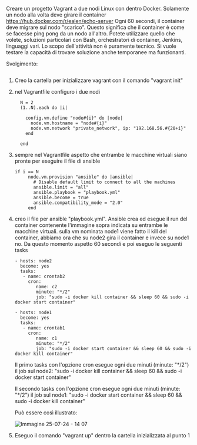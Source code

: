Creare un progetto Vagrant a due nodi Linux con dentro Docker.
Solamente un nodo alla volta deve girare il container https://hub.docker.com/r/ealen/echo-server Ogni 60 secondi, il container deve migrare sul nodo "scarico". Questo significa che il container è come se facesse ping pong da un nodo all'altro.
Potete utilizzare quello che volete, soluzioni particolari con Bash, orchestratori di container, Jenkins, linguaggi vari. Lo scopo dell'attività non è puramente tecnico.
Si vuole testare la capacità di trovare soluzione anche temporanee ma funzionanti.

Svolgimento:
```
```
1. Creo la cartella per inizializzare vagrant con il comando "vagrant init"
2. nel Vagrantfile configuro i due nodi
   ```
     N = 2
     (1..N).each do |i|

       config.vm.define "node#{i}" do |node|
         node.vm.hostname = "node#{i}"
         node.vm.network "private_network", ip: "192.168.56.#{20+i}"
       end
   
     end
   ```
3. sempre nel Vagrantfile aspetto che entrambe le macchine virtuali siano pronte per eseguire il file di ansible
   ```
   if i == N
        node.vm.provision "ansible" do |ansible|
          # Disable default limit to connect to all the machines
          ansible.limit = "all"
          ansible.playbook = "playbook.yml"
          ansible.become = true
          ansible.compatibility_mode = "2.0"
        end
   ```
4. creo il file per ansible "playbook.yml". Ansible crea ed esegue il run del container contenente l'immagine sopra indicata su entrambe
   le macchine virtuali.
   sulla vm nominata node1 viene fatto il kill del container, abbiamo ora che su node2 gira il container e invece su node1 no.
   Da questo momento aspetto 60 secondi e poi eseguo le seguenti tasks
   ```
   - hosts: node2
     become: yes
     tasks:
      - name: crontab2
        cron:
           name: c2
           minute: "*/2"
           job: "sudo -i docker kill container && sleep 60 && sudo -i docker start container"
       
   - hosts: node1
     become: yes
     tasks:
      - name: crontab1
        cron:
           name: c1
           minute: "*/2"
           job: "sudo -i docker start container && sleep 60 && sudo -i docker kill container"
   ```
   Il primo tasks con l'opzione cron esegue ogni due minuti (minute: "*/2") il job sul node2:
   "sudo -i docker kill container && sleep 60 && sudo -i docker start container"

   Il secondo tasks con l'opzione cron esegue ogni due minuti (minute: "*/2") il job sul node1:
   "sudo -i docker start container && sleep 60 && sudo -i docker kill container"

   Può essere così illustrato:

   ![Immagine 25-07-24 - 14 07](https://github.com/user-attachments/assets/821614a0-1c6f-4118-9ebd-92aef238305c)

5. Eseguo il comando "vagrant up" dentro la cartella inizializzata al punto 1
